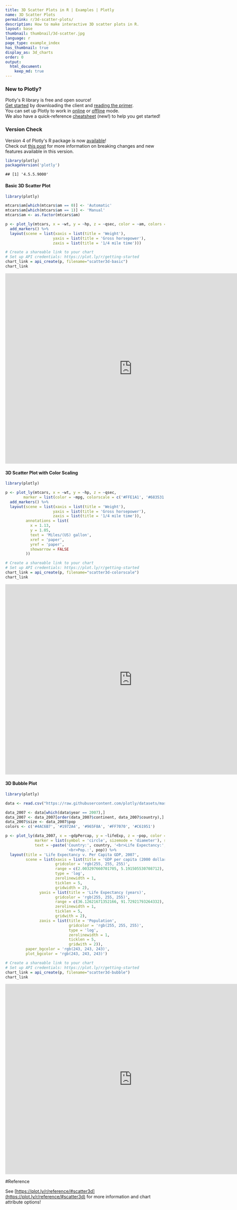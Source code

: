 ```yaml
---
title: 3D Scatter Plots in R | Examples | Plotly
name: 3D Scatter Plots
permalink: r/3d-scatter-plots/
description: How to make interactive 3D scatter plots in R.
layout: base
thumbnail: thumbnail/3d-scatter.jpg
language: r
page_type: example_index
has_thumbnail: true
display_as: 3d_charts
order: 0
output:
  html_document:
    keep_md: true
---
```



### New to Plotly?

Plotly's R library is free and open source!<br>
[Get started](https://plot.ly/r/getting-started/) by downloading the client and [reading the primer](https://plot.ly/r/getting-started/).<br>
You can set up Plotly to work in [online](https://plot.ly/r/getting-started/#hosting-graphs-in-your-online-plotly-account) or [offline](https://plot.ly/r/offline/) mode.<br>
We also have a quick-reference [cheatsheet](https://images.plot.ly/plotly-documentation/images/r_cheat_sheet.pdf) (new!) to help you get started!

### Version Check

Version 4 of Plotly's R package is now [available](https://plot.ly/r/getting-started/#installation)!<br>
Check out [this post](http://moderndata.plot.ly/upgrading-to-plotly-4-0-and-above/) for more information on breaking changes and new features available in this version.

```r
library(plotly)
packageVersion('plotly')
```

```
## [1] '4.5.5.9000'
```

#### Basic 3D Scatter Plot


```r
library(plotly)

mtcars$am[which(mtcars$am == 0)] <- 'Automatic'
mtcars$am[which(mtcars$am == 1)] <- 'Manual'
mtcars$am <- as.factor(mtcars$am)

p <- plot_ly(mtcars, x = ~wt, y = ~hp, z = ~qsec, color = ~am, colors = c('#BF382A', '#0C4B8E')) %>%
  add_markers() %>%
  layout(scene = list(xaxis = list(title = 'Weight'),
			         yaxis = list(title = 'Gross horsepower'),
			         zaxis = list(title = '1/4 mile time')))

# Create a shareable link to your chart
# Set up API credentials: https://plot.ly/r/getting-started
chart_link = api_create(p, filename="scatter3d-basic")
chart_link
```

<iframe src="https://plot.ly/~RPlotBot/3911.embed" width="800" height="600" id="igraph" scrolling="no" seamless="seamless" frameBorder="0"> </iframe>

#### 3D Scatter Plot with Color Scaling


```r
library(plotly)

p <- plot_ly(mtcars, x = ~wt, y = ~hp, z = ~qsec,
        marker = list(color = ~mpg, colorscale = c('#FFE1A1', '#683531'), showscale = TRUE)) %>%
  add_markers() %>%
  layout(scene = list(xaxis = list(title = 'Weight'),
			         yaxis = list(title = 'Gross horsepower'),
			         zaxis = list(title = '1/4 mile time')),
         annotations = list(
           x = 1.13,
           y = 1.05,
           text = 'Miles/(US) gallon',
           xref = 'paper',
           yref = 'paper',
           showarrow = FALSE
         ))

# Create a shareable link to your chart
# Set up API credentials: https://plot.ly/r/getting-started
chart_link = api_create(p, filename="scatter3d-colorscale")
chart_link
```

<iframe src="https://plot.ly/~RPlotBot/3054.embed" width="800" height="600" id="igraph" scrolling="no" seamless="seamless" frameBorder="0"> </iframe>

#### 3D Bubble Plot


```r
library(plotly)

data <- read.csv("https://raw.githubusercontent.com/plotly/datasets/master/gapminderDataFiveYear.csv")

data_2007 <- data[which(data$year == 2007),]
data_2007 <- data_2007[order(data_2007$continent, data_2007$country),]
data_2007$size <- data_2007$pop
colors <- c('#4AC6B7', '#1972A4', '#965F8A', '#FF7070', '#C61951')

p <- plot_ly(data_2007, x = ~gdpPercap, y = ~lifeExp, z = ~pop, color = ~continent, size = ~size, colors = colors,
             marker = list(symbol = 'circle', sizemode = 'diameter'), sizes = c(5, 150),
             text = ~paste('Country:', country, '<br>Life Expectancy:', lifeExp, '<br>GDP:', gdpPercap,
                           '<br>Pop.:', pop)) %>%
  layout(title = 'Life Expectancy v. Per Capita GDP, 2007',
         scene = list(xaxis = list(title = 'GDP per capita (2000 dollars)',
                      gridcolor = 'rgb(255, 255, 255)',
                      range = c(2.003297660701705, 5.191505530708712),
                      type = 'log',
                      zerolinewidth = 1,
                      ticklen = 5,
                      gridwidth = 2),
               yaxis = list(title = 'Life Expectancy (years)',
                      gridcolor = 'rgb(255, 255, 255)',
                      range = c(36.12621671352166, 91.72921793264332),
                      zerolinewidth = 1,
                      ticklen = 5,
                      gridwith = 2),
               zaxis = list(title = 'Population',
                            gridcolor = 'rgb(255, 255, 255)',
                            type = 'log',
                            zerolinewidth = 1,
                            ticklen = 5,
                            gridwith = 2)),
         paper_bgcolor = 'rgb(243, 243, 243)',
         plot_bgcolor = 'rgb(243, 243, 243)')

# Create a shareable link to your chart
# Set up API credentials: https://plot.ly/r/getting-started
chart_link = api_create(p, filename="scatter3d-bubble")
chart_link
```

<iframe src="https://plot.ly/~RPlotBot/3913.embed" width="800" height="600" id="igraph" scrolling="no" seamless="seamless" frameBorder="0"> </iframe>

#Reference

See [https://plot.ly/r/reference/#scatter3d](https://plot.ly/r/reference/#scatter3d) for more information and chart attribute options!



